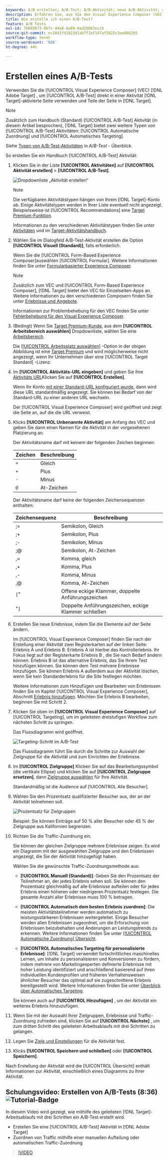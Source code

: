 ```yaml
---
keywords: A/B erstellen; A/B-Test; A/B-Aktivität; neue A/B-Aktivität; a/b-Aktivität erstellen
description: Erfahren Sie, wie Sie den Visual Experience Composer (VEC) in Adobe verwenden [!DNL Target] zur Erstellung Ihrer A/B-Test-Aktivität direkt in einer [!DNL Target]-aktivierte Seite.
title: Wie erstelle ich einen A/B-Test?
feature: A/B Tests
exl-id: 76002873-0b7c-44a8-8e89-8ad28b63eccb
source-git-commit: ec1041fd1823d1ab7f1af147af5825c3ae8662b5
workflow-type: tm+mt
source-wordcount: '926'
ht-degree: 44%

---
```


# Erstellen eines A/B-Tests

Verwenden Sie die [!UICONTROL Visual Experience Composer] (VEC) [!DNL Adobe Target] , um [!UICONTROL A/B-Test] direkt in einer Aktivität [!DNL Target]-aktivierte Seite verwenden und Teile der Seite in [!DNL Target].

>[!NOTE]
>
>Zusätzlich zum Handbuch (Standard) [!UICONTROL A/B-Test] Aktivität (in diesem Artikel besprochen), [!DNL Target] bietet zwei weitere Typen von [!UICONTROL A/B-Test] Aktivitäten: [!UICONTROL Automatische Zuordnung] und [!UICONTROL Automatisches Targeting].
>
>Siehe [Typen von A/B-Test-Aktivitäten](/help/main/c-activities/t-test-ab/test-ab.md#types) in *A/B-Test - Überblick*.

So erstellen Sie ein Handbuch [!UICONTROL A/B-Test] Aktivität:

1. Klicken Sie in der Liste **[!UICONTROL Aktivitäten]** auf **[!UICONTROL Aktivität erstellen]** > **[!UICONTROL A/B-Test]**.

   ![Dropdownliste „Aktivität erstellen“](/help/main/c-activities/t-test-ab/t-test-create-ab/assets/ab_select-new.png)

   >[!NOTE]
   >
   >Die verfügbaren Aktivitätstypen hängen von Ihrem [!DNL Target]-Konto ab. Einige Aktivitätstypen werden in Ihrer Liste eventuell nicht angezeigt. Beispielsweise ist [!UICONTROL Recommendations] eine [Target Premium-Funktion](/help/main/c-intro/intro.md#premium).
   >
   >Informationen zu den verschiedenen Aktivitätstypen finden Sie unter [Aktivitäten](/help/main/c-activities/activities.md#concept_D317A95A1AB54674BA7AB65C7985BA03) und im [Target-Aktivitätshandbuch](/help/main/c-activities/target-activities-guide.md).

1. Wählen Sie im Dialogfeld A/B-Test-Aktivität erstellen die Option **[!UICONTROL Visuell (Standard)]**, falls erforderlich.

   Wenn Sie die [!UICONTROL Form-Based Experience Composer]auswählen [!UICONTROL Formular]. Weitere Informationen finden Sie unter [Formularbasierter Experience Composer](/help/main/c-experiences/form-experience-composer.md).

   >[!NOTE]
   >
   >Zusätzlich zum VEC und [!UICONTROL Form-Based Experience Composer], [!DNL Target] bietet den VEC für Einzelseiten-Apps an. Weitere Informationen zu den verschiedenen Composern finden Sie unter [Erlebnisse und Angebote](/help/main/c-experiences/experiences.md).
   >
   >Informationen zur Problembehebung für den VEC finden Sie unter [Fehlerbehebung für den Visual Experience Composer](/help/main/c-experiences/c-visual-experience-composer/r-troubleshoot-composer/troubleshoot-composer.md).

1. (Bedingt) Wenn Sie [Target Premium-Kunde](/help/main/c-intro/intro.md#premium), aus dem **[!UICONTROL Arbeitsbereich auswählen]** Dropdownliste, wählen Sie eine [Arbeitsbereich](/help/main/administrating-target/c-user-management/property-channel/property-channel.md).

   Die [[!UICONTROL Arbeitsplatz auswählen]](/help/main/administrating-target/c-user-management/property-channel/property-channel.md) -Option in der obigen Abbildung ist eine [Target Premium](/help/main/c-intro/intro.md) und wird möglicherweise nicht angezeigt, wenn Ihr Unternehmen über eine [!UICONTROL Target Standard] -Lizenz.

1. Im **[!UICONTROL Aktivitäts-URL eingeben]** und geben Sie Ihre [Aktivitäts URL](/help/main/c-activities/t-test-ab/t-test-create-ab/ab-activity-url.md)Klicken Sie auf **[!UICONTROL Erstellen]**.

   Wenn Ihr Konto [mit einer Standard-URL konfiguriert wurde](/help/main/administrating-target/visual-experience-composer-set-up.md), dann wird diese URL standardmäßig angezeigt. Sie können bei Bedarf von der Standard-URL zu einer anderen URL wechseln.

   Der [!UICONTROL Visual Experience Composer] wird geöffnet und zeigt die Seite an, auf die die URL verweist.

1. Klicks **[!UICONTROL Unbenannte Aktivität]** am Anfang des VEC und geben Sie dann einen Namen für die Aktivität in der vorgesehenen Platzierung an.

   Der Aktivitätsname darf mit keinem der folgenden Zeichen beginnen:

   | Zeichen | Beschreibung |
   |--- |--- |
   | `=` | Gleich |
   | `+` | Plus |
   | `-` | Minus |
   | `@` | At-Zeichen |

   Der Aktivitätsname darf keine der folgenden Zeichensequenzen enthalten:

   | Zeichensequenz | Beschreibung |
   |--- |--- |
   | ;= | Semikolon, Gleich |
   | ;+ | Semikolon, Plus |
   | ;- | Semikolon, Minus |
   | ;@ | Semikolon, At-Zeichen |
   | ,= | Komma, gleich |
   | ,+ | Komma, Plus |
   | ,- | Komma, Minus |
   | ,@ | Komma, At-Zeichen |
   | `[`&quot; | Offene eckige Klammer, doppelte Anführungszeichen |
   | &quot;`]` | Doppelte Anführungszeichen, eckige Klammer schließen |

1. Erstellen Sie neue Erlebnisse, indem Sie die Elemente auf der Seite ändern.

   Im [!UICONTROL Visual Experience Composer] finden Sie nach der Erstellung einer Aktivität zwei Registerkarten auf der linken Seite: Erlebnis A und Erlebnis B. Erlebnis A ist hierbei das Kontrollerlebnis. Ihr Fokus liegt auf der Registerkarte Erlebnis B , die Sie nach Bedarf ändern können. Erlebnis B ist das alternative Erlebnis, das Sie Ihrem Test hinzufügen können. Sie können dem Test mehrere Erlebnisse hinzufügen. Sie können Erlebnis A außerdem aus der Aktivität löschen, wenn Sie kein Standarderlebnis für die Site festlegen möchten.

   Weitere Informationen zum Hinzufügen und Bearbeiten von Erlebnissen finden Sie im Kapitel [!UICONTROL Visual Experience Composer], Abschnitt  [Erlebnis hinzufügen](/help/main/c-activities/t-test-ab/t-test-create-ab/ab-add-experience.md#task_454646F2895242D3B92DC395A0CE1A00). Möchten Sie Erlebnis B bearbeiten, beginnen Sie mit Schritt 2.

1. Klicken Sie oben im **[!UICONTROL Visual Experience Composer]** auf [!UICONTROL Targeting], um im geleiteten dreistufigen Workflow zum nächsten Schritt zu springen.

   Das Flussdiagramm wird geöffnet.

   ![Targeting-Schritt im A/B-Test](/help/main/c-activities/t-test-ab/t-test-create-ab/assets/ab_flow-new.png)

   Das Flussdiagramm führt Sie durch die Schritte zur Auswahl der Zielgruppe für die Aktivität und zum Einrichten der Erlebnisse.

1. Im **[!UICONTROL Zielgruppe]** Klicken Sie auf das Bearbeitungssymbol (die vertikale Ellipse) und klicken Sie auf **[!UICONTROL Zielgruppe ersetzen]**, dann [Zielgruppe auswählen](/help/main/c-activities/t-test-ab/t-test-create-ab/ab-audience.md) für Ihre Aktivität.

   Standardmäßig ist die Audience auf [!UICONTROL Alle Besucher].

1. Wählen Sie den Prozentsatz qualifizierter Besucher aus, der an der Aktivität teilnehmen soll.

   ![Prozentsatz für Zielgruppen](/help/main/c-activities/t-test-ab/t-test-create-ab/assets/audperc-new.png)

   Beispiel: Sie können Einträge auf 50 % aller Besucher oder 45 % der Zielgruppe aus Kalifornien begrenzen.

1. Richten Sie die Traffic-Zuordnung ein.

   Sie können der gleichen Zielgruppe mehrere Erlebnisse zeigen. Es wird ein Diagramm mit der ausgewählten Zielgruppe und den Erlebnissen angezeigt, die Sie der Aktivität hinzugefügt haben.

   Wählen Sie die gewünschte Traffic-Zuordnungsmethode aus:

   * **[!UICONTROL Manuell (Standard)]**: Geben Sie den Prozentsatz der Teilnehmer an, der jedes Erlebnis sehen soll. Sie können den Prozentsatz gleichmäßig auf alle Erlebnisse aufteilen oder für jedes Erlebnis einen höheren oder niedrigeren Prozentsatz festlegen. Die gesamte Anzahl aller Erlebnisse muss 100 % betragen.

   * **[!UICONTROL Automatisch dem besten Erlebnis zuordnen]**: Die meisten Aktivitätsteilnehmer werden automatisch zu leistungsstärkeren Erlebnissen weitergeleitet. Einige Besucher werden allen Erlebnissen zugeordnet, um die Erforschung von Erlebnissen beizubehalten und Änderungen an Leistungstrends zu erkennen. Weitere Informationen finden Sie unter [[!UICONTROL Automatische Zuordnung] Übersicht](/help/main/c-activities/automated-traffic-allocation/automated-traffic-allocation.md#concept_A1407678796B4C569E94CBA8A9F7F5D4).

   * **[!UICONTROL Automatisches Targeting für personalisierte Erlebnisse]**: [!DNL Target] verwendet fortschrittliches maschinelles Lernen, um Inhalte zu personalisieren und Konversionen zu fördern, indem mehrere von Marketingexperten definierte Erlebnisse mit hoher Leistung identifiziert und anschließend basierend auf ihren individuellen Kundenprofilen und früheren Verhaltensweisen ähnlicher Besucher das optimal auf sie zugeschnittene Erlebnis bereitgestellt wird. Weitere Informationen finden Sie unter [Überblick über Automatisches Targeting](/help/main/c-activities/auto-target/auto-target-to-optimize.md).

   Sie können auch auf **[!UICONTROL Hinzufügen]** , um der Aktivität ein weiteres Erlebnis hinzuzufügen.

1. Wenn Sie mit der Auswahl Ihrer Zielgruppen, Erlebnisse und Traffic-Zuordnung zufrieden sind, klicken Sie auf **[!UICONTROL Nächste]** , um zum dritten Schritt des geleiteten Arbeitsablaufs mit drei Schritten zu gelangen.

1. Legen Sie [Ziele und Einstellungen](/help/main/c-activities/t-test-ab/t-test-create-ab/ab-goals-and-settings.md) für die Aktivität fest.

1. Klicks **[!UICONTROL Speichern und schließen]** oder **[!UICONTROL Speichern]**.

Nach Erstellung der Aktivität wird die [!UICONTROL Übersicht] enthält Informationen zur Aktivität, einschließlich eines Diagramms zu Ihrer Aktivität.

## Schulungsvideo: Erstellen von A/B-Tests (8:36) ![Tutorial-Badge](/help/main/assets/tutorial.png)

In diesem Video wird gezeigt, wie mithilfe des geleiteten [!DNL Target]-Arbeitsablaufs mit drei Schritten ein A/B-Test erstellt wird.

* Erstellen Sie eine [!UICONTROL A/B-Test] Aktivität in [!DNL Adobe Target]
* Zuordnen von Traffic mithilfe einer manuellen Aufteilung oder automatischen Traffic-Zuordnung

>[!VIDEO](https://video.tv.adobe.com/v/17391)
